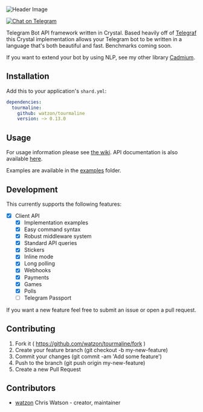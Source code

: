 ![Header Image](img/header.png)

[![Chat on Telegram](https://patrolavia.github.io/telegram-badge/chat.png)](https://t.me/protoncr)

Telegram Bot API framework written in Crystal. Based heavily off of [Telegraf](http://telegraf.js.org) this Crystal implementation allows your Telegram bot to be written in a language that's both beautiful and fast. Benchmarks coming soon.

If you want to extend your bot by using NLP, see my other library [Cadmium](https://github.com/cadmiumcr).

## Installation

Add this to your application's `shard.yml`:

```yaml
dependencies:
  tourmaline:
    github: watzon/tourmaline
    version: ~> 0.13.0
```

## Usage

For usage information please see [the wiki](https://github.com/watzon/tourmaline/wiki). API documentation is also available [here](https://watzon.github.io/tourmaline/).

Examples are available in the [examples](./examples) folder.

## Development

This currently supports the following features:

- [x] Client API
  - [x] Implementation examples
  - [x] Easy command syntax
  - [x] Robust middleware system
  - [x] Standard API queries
  - [x] Stickers
  - [x] Inline mode
  - [x] Long polling
  - [x] Webhooks
  - [x] Payments
  - [x] Games
  - [x] Polls
  - [ ] Telegram Passport

If you want a new feature feel free to submit an issue or open a pull request.

## Contributing

1. Fork it ( https://github.com/watzon/tourmaline/fork )
2. Create your feature branch (git checkout -b my-new-feature)
3. Commit your changes (git commit -am 'Add some feature')
4. Push to the branch (git push origin my-new-feature)
5. Create a new Pull Request

## Contributors

- [watzon](https://github.com/watzon) Chris Watson - creator, maintainer
